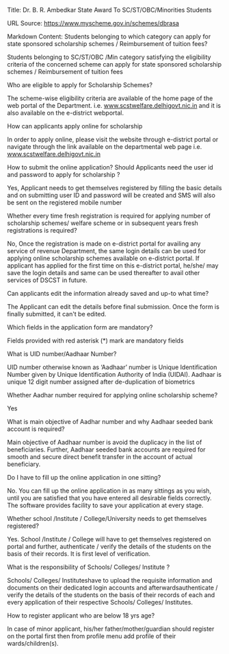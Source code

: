 Title: Dr. B. R. Ambedkar State Award To SC/ST/OBC/Minorities Students

URL Source: https://www.myscheme.gov.in/schemes/dbrasa

Markdown Content:
Students belonging to which category can apply for state sponsored scholarship schemes / Reimbursement of tuition fees?

Students belonging to SC/ST/OBC /Min category satisfying the eligibility criteria of the concerned scheme can apply for state sponsored scholarship schemes / Reimbursement of tuition fees

Who are eligible to apply for Scholarship Schemes?

The scheme-wise eligibility criteria are available of the home page of the web portal of the Department. i.e. www.scstwelfare.delhigovt.nic.in and it is also available on the e-district webportal.

How can applicants apply online for scholarship

In order to apply online, please visit the website through e-district portal or navigate through the link available on the departmental web page i.e. www.scstwelfare.delhigovt.nic.in

How to submit the online application? Should Applicants need the user id and password to apply for scholarship ?

Yes, Applicant needs to get themselves registered by filling the basic details and on submitting user ID and password will be created and SMS will also be sent on the registered mobile number

Whether every time fresh registration is required for applying number of scholarship schemes/ welfare scheme or in subsequent years fresh registrations is required?

No, Once the registration is made on e-district portal for availing any service of revenue Department, the same login details can be used for applying online scholarship schemes available on e-district portal. If applicant has applied for the first time on this e-district portal, he/she/ may save the login details and same can be used thereafter to avail other services of DSCST in future.

Can applicants edit the information already saved and up-to what time?

The Applicant can edit the details before final submission. Once the form is finally submitted, it can't be edited.

Which fields in the application form are mandatory?

Fields provided with red asterisk (\*) mark are mandatory fields

What is UID number/Aadhaar Number?

UID number otherwise known as ‘Aadhaar’ number is Unique Identification Number given by Unique Identification Authority of India (UIDAI). Aadhaar is unique 12 digit number assigned after de-duplication of biometrics

Whether Aadhar number required for applying online scholarship scheme?

Yes

What is main objective of Aadhar number and why Aadhaar seeded bank account is required?

Main objective of Aadhaar number is avoid the duplicacy in the list of beneficiaries. Further, Aadhaar seeded bank accounts are required for smooth and secure direct benefit transfer in the account of actual beneficiary.

Do I have to fill up the online application in one sitting?

No. You can fill up the online application in as many sittings as you wish, until you are satisfied that you have entered all desirable fields correctly. The software provides facility to save your application at every stage.

Whether school /Institute / College/University needs to get themselves registered?

Yes. School /Institute / College will have to get themselves registered on portal and further, authenticate / verify the details of the students on the basis of their records. It is first level of verification.

What is the responsibility of Schools/ Colleges/ Institute ?

Schools/ Colleges/ Instituteshave to upload the requisite information and documents on their dedicated login accounts and afterwardsauthenticate / verify the details of the students on the basis of their records of each and every application of their respective Schools/ Colleges/ Institutes.

How to register applicant who are below 18 yrs age?

In case of minor applicant, his/her father/mother/guardian should register on the portal first then from profile menu add profile of their wards/children(s).
